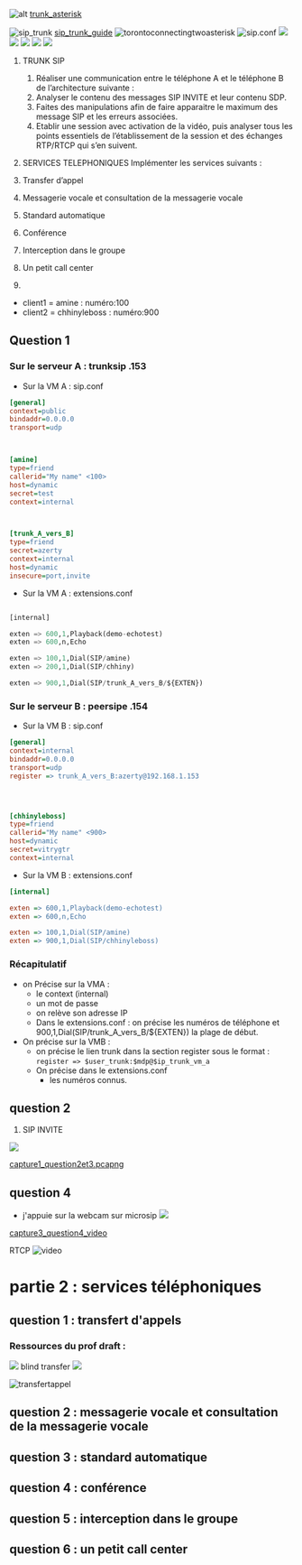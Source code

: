 ![alt](images/2022-04-05-12-45-45.png)
[trunk_asterisk](https://wiki.mdl29.net/lib/exe/fetch.php?media=braveo:02_trunk_asterisk.pdf)

![sip_trunk](images/2022-04-05-14-06-31.png)
[sip_trunk_guide](https://support.voipcloud.online/hc/en-us/articles/201488150-Asterisk-SIP-Trunk-Guide)
![torontoconnectingtwoasterisk](2022-04-05-14-39-56.png)
![sip.conf](2022-04-05-16-14-06.png)
![](2022-04-05-16-14-36.png)
![](2022-04-05-16-15-31.png)
![](2022-04-05-16-18-49.png)
![](2022-04-05-16-25-23.png)
![](2022-04-05-16-25-09.png)




1. TRUNK SIP
   1. Réaliser une communication entre le téléphone A et le téléphone B de l’architecture suivante :
   2. Analyser le contenu des messages SIP INVITE et leur contenu SDP.
   3. Faites des manipulations afin de faire apparaitre le maximum des message SIP et les erreurs associées.
   4. Etablir une session avec activation de la vidéo, puis analyser tous les points essentiels de l’établissement de la session et des échanges RTP/RTCP qui s’en suivent.
2. SERVICES TELEPHONIQUES
Implémenter les services suivants :
1. Transfer d’appel
2. Messagerie vocale et consultation de la messagerie vocale
3. Standard automatique
4. Conférence
5. Interception dans le groupe
6. Un petit call center




1. 
- client1 = amine : numéro:100
- client2 = chhinyleboss : numéro:900



## Question 1
### Sur le serveur A : trunksip .153
- Sur la VM A : sip.conf
```ini
[general]
context=public
bindaddr=0.0.0.0
transport=udp



[amine]
type=friend
callerid="My name" <100>
host=dynamic
secret=test
context=internal



[trunk_A_vers_B]
type=friend
secret=azerty
context=internal
host=dynamic
insecure=port,invite 
```
- Sur la VM A : extensions.conf

```python

[internal]

exten => 600,1,Playback(demo-echotest)
exten => 600,n,Echo

exten => 100,1,Dial(SIP/amine)
exten => 200,1,Dial(SIP/chhiny)

exten => 900,1,Dial(SIP/trunk_A_vers_B/${EXTEN})

```

### Sur le serveur B : peersipe .154
-  Sur la VM B : sip.conf
```ini
[general]
context=internal
bindaddr=0.0.0.0
transport=udp
register => trunk_A_vers_B:azerty@192.168.1.153




[chhinyleboss]
type=friend
callerid="My name" <900>
host=dynamic
secret=vitrygtr
context=internal
```



-  Sur la VM B : extensions.conf

```ini
[internal]

exten => 600,1,Playback(demo-echotest)
exten => 600,n,Echo

exten => 100,1,Dial(SIP/amine)
exten => 900,1,Dial(SIP/chhinyleboss)

```




### Récapitulatif

- on Précise sur la VMA : 
    - le context (internal)
    - un mot de passe
    - on  relève son adresse IP
    - Dans le extensions.conf    : on précise les numéros de téléphone et 900,1,Dial(SIP/trunk_A_vers_B/${EXTEN}) la plage de début.
- On précise sur la VMB : 
  - on précise le lien trunk dans la section register sous le format : `register => $user_trunk:$mdp@$ip_trunk_vm_a`
  - On précise dans le extensions.conf 
    - les numéros connus.


##  question 2
1. SIP INVITE

![](2022-04-06-11-17-38.png)

[capture1_question2et3.pcapng](./pcap)



##  question 4


- j'appuie sur la webcam sur microsip
![](2022-04-06-11-51-22.png)


[capture3_question4_video](./pcap/TP3/capture3_question4_video.pcapng)

RTCP
![video](2022-04-06-11-52-42.png)



# partie 2 : services téléphoniques
## question 1 : transfert d'appels

### Ressources du prof draft :

![](2022-04-06-12-03-47.png) blind transfer 
    ![](2022-04-06-12-01-01.png)

![transfertappel](2022-04-06-12-00-41.png)
## question 2 :  messagerie vocale et consultation de la messagerie vocale

## question 3 :  standard automatique



## question 4 :  conférence


## question 5 :  interception dans le groupe
## question 6 :  un petit call center

